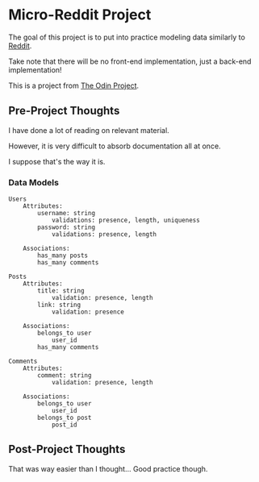 # Micro-Reddit Project

The goal of this project is to put into practice modeling data similarly to [Reddit](https://www.reddit.com).

Take note that there will be no front-end implementation, just a back-end implementation!

This is a project from [The Odin Project](https://www.theodinproject.com/courses/ruby-on-rails/lessons/building-with-active-record).

## Pre-Project Thoughts

I have done a lot of reading on relevant material. 

However, it is very difficult to absorb documentation all at once. 

I suppose that's the way it is.

### Data Models

```
Users
	Attributes:
		username: string
			validations: presence, length, uniqueness
		password: string
			validations: presence, length

	Associations:
		has_many posts
		has_many comments

Posts
	Attributes:
		title: string
			validation: presence, length
		link: string
			validation: presence

	Associations:
		belongs_to user
			user_id
		has_many comments

Comments
	Attributes:
		comment: string
			validation: presence, length

	Associations:
		belongs_to user
			user_id
		belongs_to post
			post_id
```

## Post-Project Thoughts

That was way easier than I thought...
Good practice though.
